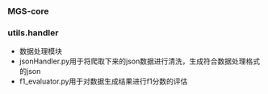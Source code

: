 ### MGS-core

### utils.handler

- 数据处理模块
- jsonHandler.py用于将爬取下来的json数据进行清洗，生成符合数据处理格式的json
- f1_evaluator.py用于对数据生成结果进行f1分数的评估


